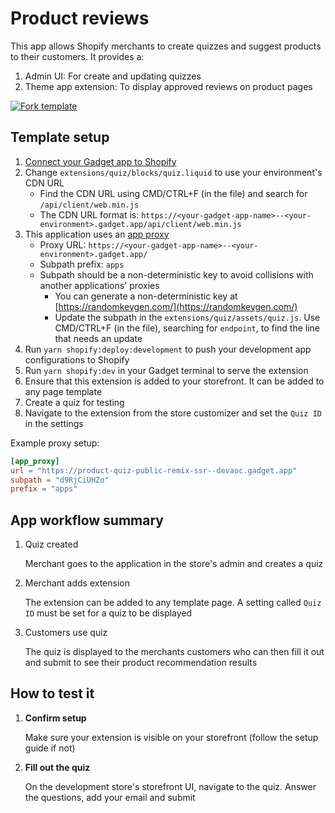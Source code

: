 # Product reviews

This app allows Shopify merchants to create quizzes and suggest products to their customers. It provides a:

1. Admin UI: For create and updating quizzes
2. Theme app extension: To display approved reviews on product pages

[![Fork template](https://img.shields.io/badge/Fork%20template-%233A0CFF?style=for-the-badge)](https://app.gadget.dev/auth/fork?domain=product-quiz-public-remix-ssr.gadget.app)

## Template setup

1. [Connect your Gadget app to Shopify](https://docs.gadget.dev/guides/plugins/shopify/quickstarts/shopify-quickstart)
2. Change `extensions/quiz/blocks/quiz.liquid` to use your environment's CDN URL
   - Find the CDN URL using CMD/CTRL+F (in the file) and search for `/api/client/web.min.js`
   - The CDN URL format is: `https://<your-gadget-app-name>--<your-environment>.gadget.app/api/client/web.min.js`
3. This application uses an [app proxy](https://shopify.dev/docs/apps/build/online-store/display-dynamic-data)
   - Proxy URL: `https://<your-gadget-app-name>--<your-environment>.gadget.app/`
   - Subpath prefix: `apps`
   - Subpath should be a non-deterministic key to avoid collisions with another applications' proxies
     - You can generate a non-deterministic key at [https://randomkeygen.com/](https://randomkeygen.com/)
     - Update the subpath in the `extensions/quiz/assets/quiz.js`. Use CMD/CTRL+F (in the file), searching for `endpoint`, to find the line that needs an update
4. Run `yarn shopify:deploy:development` to push your development app configurations to Shopify
5. Run `yarn shopify:dev` in your Gadget terminal to serve the extension
6. Ensure that this extension is added to your storefront. It can be added to any page template
7. Create a quiz for testing
8. Navigate to the extension from the store customizer and set the `Quiz ID` in the settings

Example proxy setup:

```toml
[app_proxy]
url = "https://product-quiz-public-remix-ssr--devaoc.gadget.app"
subpath = "d9RjCiUHZo"
prefix = "apps"
```

## App workflow summary

1. Quiz created

   Merchant goes to the application in the store's admin and creates a quiz

2. Merchant adds extension

   The extension can be added to any template page. A setting called `Quiz ID` must be set for a quiz to be displayed

3. Customers use quiz

   The quiz is displayed to the merchants customers who can then fill it out and submit to see their product recommendation results

## How to test it

1. **Confirm setup**

   Make sure your extension is visible on your storefront (follow the setup guide if not)

2. **Fill out the quiz**

   On the development store's storefront UI, navigate to the quiz. Answer the questions, add your email and submit

